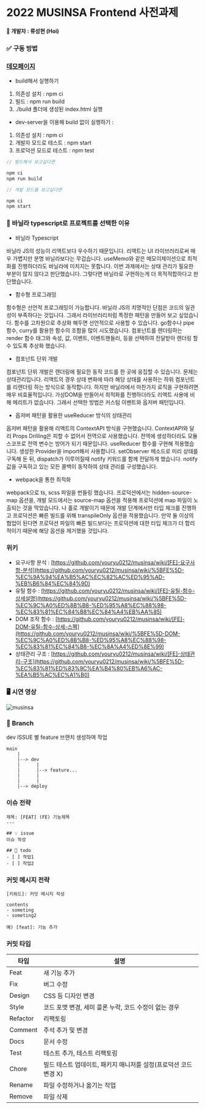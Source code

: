 # 2022 MUSINSA Frontend 사전과제

#### 👨 개발자 : 류성현 (Hoi)

### ✅ 구동 방법

### [데모페이지](https://youryu0212.github.io/musinsa/)

- build해서 실행하기

1. 의존성 설치 : npm ci
2. 빌드 : npm run build
3. ./build 폴더에 생성된 index.html 실행

- dev-server을 이용해 build 없이 실행하기 :

1. 의존성 설치 : npm ci
2. 개발자 모드로 테스트 : npm start
3. 프로덕션 모드로 테스트 : npm test

```javascript
// 빌드해서 보고싶다면

npm ci
npm run build

// 개발 모드를 보고싶다면

npm ci
npm start


```

### 💭 바닐라 typescript로 프로젝트를 선택한 이유

- 바닐라 Typescript

바닐라 JS의 성능이 리액트보다 우수하기 때문입니다. 리액트는 UI 라이브러리로써 매우 가볍지만 분명 바닐라보다는 무겁습니다. useMemo와 같은 메모이제이션으로 최적화를 진행하더라도 바닐라에 미치지는 못합니다. 이번 과제에서는 상태 관리가 필요한 부분이 많지 않다고 판단했습니다. 그렇다면 바닐라로 구현하는게 더 목적적합하다고 판단했습니다.

- 함수형 프로그래밍

함수형은 선언적 프로그래밍이 가능합니다. 바닐라 JS의 치명적인 단점은 코드의 일관성이 부족하다는 것입니다. 그래서 라이브러리처럼 특정한 패턴을 만들어 보고 싶었습니다. 함수를 고차원으로 추상화 해두면 선언적으로 사용할 수 있습니다. go함수나 pipe함수, curry를 활용한 함수의 조합을 많이 시도했습니다. 컴포넌트를 렌더링하는 render 함수 태그와 속성, 값, 이벤트, 이벤트핸들러, 등을 선택하여 전달받아 렌더링 할 수 있도록 추상화 했습니다.

- 컴포넌트 단위 개발

컴포넌트 단위 개발은 렌더링에 필요한 동작 코드를 한 곳에 응집할 수 있습니다. 문제는 상태관리입니다. 리액트의 경우 상태 변화에 따라 해당 상태를 사용하는 하위 컴포넌트를 리렌더링 하는 방식으로 동작합니다. 하지만 바닐라에서 마찬가지 로직을 구현하려면 매우 비효율적입니다. 가상DOM을 만들어서 최적화를 진행하더라도 리액트 사용에 비해 메리트가 없습니다. 그래서 선택한 방법은 커스텀 이벤트와 옵저버 패턴입니다.

- 옵저버 패턴을 활용한 useReducer 방식의 상태관리

옵저버 패턴을 활용해 리액트의 ContextAPI 방식을 구현했습니다. ContextAPI와 달리 Props Drilling은 피할 수 없어서 전역으로 사용했습니다. 전역에 생성하더라도 모듈 스코프로 전역 변수는 방어가 되기 때문입니다. useReducer 함수를 구현해 적용했습니다. 생성한 Provider을 import해서 사용합니다. setObserver 메소드로 미리 상태를 구독해 둔 뒤, dispatch가 이루어질때 notify 키워드를 함께 전달하게 했습니다. notify 값을 구독하고 있는 모든 콜백이 동작하여 상태 관리를 구성했습니다.

- webpack을 통한 최적화

webpack으로 ts, scss 파일을 번들링 했습니다. 프로덕션에서는 hidden-source-map 옵션을, 개발 모드에서는 source-map 옵션을 적용해 프로덕션에 map 파일이 노출되는 것을 막았습니다. 나 홀로 개발이기 때문에 개발 단계에서만 타입 체크를 진행하고 프로덕션은 빠른 빌드를 위해 transpileOnly 옵션을 적용했습니다. 만약 둘 이상의 협업이 된다면 프로덕션 파일의 빠른 빌드보다는 프로덕션에 대한 타입 체크가 더 합리적이기 때문에 해당 옵션을 제거했을 것입니다.

### 위키

- 요구사항 분석 : [https://github.com/youryu0212/musinsa/wiki/[FE]-요구사항-분석](https://github.com/youryu0212/musinsa/wiki/%5BFE%5D-%EC%9A%94%EA%B5%AC%EC%82%AC%ED%95%AD-%EB%B6%84%EC%84%9D)
- 유틸 함수 : [https://github.com/youryu0212/musinsa/wiki/[FE]-유틸-함수-상세설명](https://github.com/youryu0212/musinsa/wiki/%5BFE%5D-%EC%9C%A0%ED%8B%B8-%ED%95%A8%EC%88%98-%EC%83%81%EC%84%B8%EC%84%A4%EB%AA%85)
- DOM 조작 함수 : [https://github.com/youryu0212/musinsa/wiki/[FE]-DOM-유틸-함수-상세-스펙](https://github.com/youryu0212/musinsa/wiki/%5BFE%5D-DOM-%EC%9C%A0%ED%8B%B8-%ED%95%A8%EC%88%98-%EC%83%81%EC%84%B8-%EC%8A%A4%ED%8E%99)
- 상태관리 구조 : [https://github.com/youryu0212/musinsa/wiki/[FE]-상태관리-구조](https://github.com/youryu0212/musinsa/wiki/%5BFE%5D-%EC%83%81%ED%83%9C%EA%B4%80%EB%A6%AC-%EA%B5%AC%EC%A1%B0)

### 🖥 시연 영상

![musinsa](https://user-images.githubusercontent.com/87521172/179394492-a42a4cfc-5d67-4d5a-bb54-867663eaf5b0.gif)

### 📌 Branch

dev ISSUE 별 feature 브랜치 생성하여 작업

```
main
    |
    |--> dev
    |      |
    |      |--> feature...
    |      |
    |      |
    |--> deploy
```

### 이슈 전략

```
제목: [FEAT] (FE) 기능제목
---

## 💡 issue
이슈 작성

## 📝 todo
- [ ] 작업1
- [ ] 작업2
```

### 커밋 메시지 전략

```
[키워드]: 커밋 메시지 작성

contents
- someting
- someting2

예) [feat]: 기능 추가
```

### 커밋 타입

| 타입     | 설명                                                             |
| -------- | ---------------------------------------------------------------- |
| Feat     | 새 기능 추가                                                     |
| Fix      | 버그 수정                                                        |
| Design   | CSS 등 디자인 변경                                               |
| Style    | 코드 포맷 변경, 세미 콜론 누락, 코드 수정이 없는 경우            |
| Refactor | 리팩토링                                                         |
| Comment  | 주석 추가 및 변경                                                |
| Docs     | 문서 수정                                                        |
| Test     | 테스트 추가, 테스트 리팩토링                                     |
| Chore    | 빌드 테스트 업데이트, 패키지 매니저를 설정(프로덕션 코드 변경 X) |
| Rename   | 파일 수정하거나 옮기는 작업                                      |
| Remove   | 파일 삭제                                                        |
